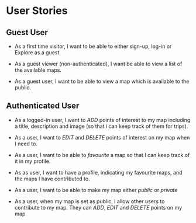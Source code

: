# User Stories

## Guest User
- As a first time visitor, I want to be able to either sign-up, log-in or Explore as a guest.

- As a guest viewer (non-authenticated), I want be able to view a list of the available maps.

- As a guest user, I want to be able to view a map which is available to the public.

## Authenticated User

- As a logged-in user, I want to *ADD* points of interest to my map including a title, description and image (so that i can keep track of them for trips).

- As a user, I want to *EDIT* and *DELETE* points of interest on my map when I need to.
 
- As a user, I want to be able to *favourite* a map so that I can keep track of it in my profile.

- As as user, I want to have a profile, indicating my favourite maps, and the maps I have contributed to.

- As a user, I want to be able to make my map either *public* or *private*

- As a user, when my map is set as public, I allow other users to contribute to my map. They can *ADD*, *EDIT* and *DELETE* points on my map

